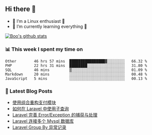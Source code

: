 ## Hi there 👋
* 🔭 I’m a Linux enthusiast 🐧️
* 🏃️ I’m currently learning everything 🏃️

[![Boo's github stats](https://github-readme-stats.vercel.app/api?username=0xAiKang)](https://github.com/anuraghazra/github-readme-stats)

<!-- [![Most Used Langs](https://github-readme-stats.vercel.app/api/top-langs/?username=0xAiKang)](https://github.com/anuraghazra/github-readme-stats) -->

### 📊 This week I spent my time on
<!--START_SECTION:waka-->
```text
Other        46 hrs 57 mins  ████████████████▓░░░░░░░░   66.32 % 
PHP          22 hrs 31 mins  ████████░░░░░░░░░░░░░░░░░   31.80 % 
SQL          46 mins         ▒░░░░░░░░░░░░░░░░░░░░░░░░   01.09 % 
Markdown     20 mins         ░░░░░░░░░░░░░░░░░░░░░░░░░   00.48 % 
JavaScript   5 mins          ░░░░░░░░░░░░░░░░░░░░░░░░░   00.13 % 
```
<!--END_SECTION:waka-->

### 📕 Latest Blog Posts
<!-- BLOG-POST-LIST:START -->
- [使用组合重构支付模块](https://www.0x2beace.com/reconstruct-the-payment-module-using-a-combination/)
- [如何在 Laravel 中使用子查询](https://www.0x2beace.com/how-to-use-subqueries-in-laravel/)
- [Laravel 完善 Error/Exception 的捕获与处理](https://www.0x2beace.com/laravel-improves-error-exception-capture-and-handling/)
- [Laravel 连接多个 Mysql 数据库](https://www.0x2beace.com/laravel-connects-to-multiple-mysql-databases/)
- [Laravel Group By 异常记录](https://www.0x2beace.com/laravel-uses-group-by-exception-logging/)
<!-- BLOG-POST-LIST:END -->

